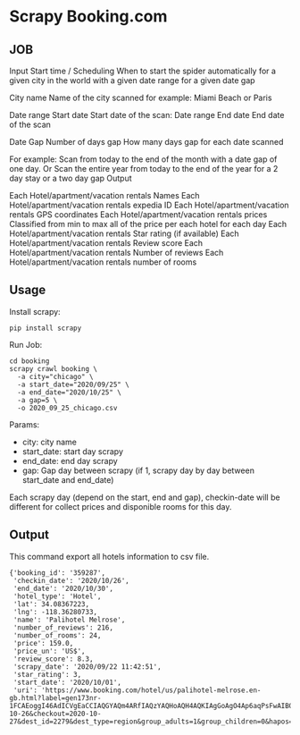 # Scrapy Booking.com


## JOB

Input Start time / Scheduling When to start the spider automatically for a given city in the world with a given date range for a given date gap

City name Name of the city scanned for example: Miami Beach or Paris

Date range Start date Start date of the scan:
Date range End date End date of the scan

Date Gap Number of days gap How many days gap for each date scanned

For example: Scan from today to the end of the month with a date gap of one day.
Or Scan the entire year from today to the end of the year for a 2 day stay or a two day gap
Output

Each Hotel/apartment/vacation rentals Names
Each Hotel/apartment/vacation rentals expedia ID
Each Hotel/apartment/vacation rentals GPS coordinates
Each Hotel/apartment/vacation rentals prices Classified from min to max all of the price per each hotel for each day
Each Hotel/apartment/vacation rentals Star rating (if available)
Each Hotel/apartment/vacation rentals Review score
Each Hotel/apartment/vacation rentals Number of reviews
Each Hotel/apartment/vacation rentals number of rooms

## Usage

Install scrapy:

```
pip install scrapy
```

Run Job:

```
cd booking
scrapy crawl booking \
  -a city="chicago" \
  -a start_date="2020/09/25" \
  -a end_date="2020/10/25" \
  -a gap=5 \
  -o 2020_09_25_chicago.csv
```

Params:
- city: city name
- start_date: start day scrapy
- end_date: end day scrapy 
- gap: Gap day between scrapy (if 1, scrapy day by day between start_date and end_date)
  
Each scrapy day (depend on the start, end and gap), checkin-date will be different for collect prices and disponible rooms for this day.

## Output

This command export all hotels information to csv file. 

```
{'booking_id': '359287',
 'checkin_date': '2020/10/26',
 'end_date': '2020/10/30',
 'hotel_type': 'Hotel',
 'lat': 34.08367223,
 'lng': -118.36280733,
 'name': 'Palihotel Melrose',
 'number_of_reviews': 216,
 'number_of_rooms': 24,
 'price': 159.0,
 'price_un': 'US$',
 'review_score': 8.3,
 'scrapy_date': '2020/09/22 11:42:51',
 'star_rating': 3,
 'start_date': '2020/10/01',
 'uri': 'https://www.booking.com/hotel/us/palihotel-melrose.en-gb.html?label=gen173nr-1FCAEoggI46AdICVgEaCCIAQGYAQm4ARfIAQzYAQHoAQH4AQKIAgGoAgO4Ap6aqPsFwAIB0gIkZjM3MmFhOWItNjA3NC00NmM1LTk5YzctYzY5NzQ5ZTVlOGYy2AIF4AIB&sid=61033abc508df16ac8f4c2bf8dc24dc3&all_sr_blocks=35928701_265721760_2_0_0&checkin=2020-10-26&checkout=2020-10-27&dest_id=2279&dest_type=region&group_adults=1&group_children=0&hapos=319&highlighted_blocks=35928701_265721760_2_0_0&hpos=19&no_rooms=1&req_adults=1&req_children=0&room1=A&sr_order=popularity&sr_pri_blocks=35928701_265721760_2_0_0__12150&srepoch=1600785760&srpvid=6afe676f2990001c&ucfs=1&from=searchresults;highlight_room='}
```